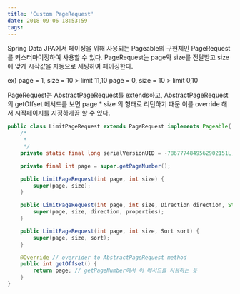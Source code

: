 ```yaml
---
title: 'Custom PageRequest'
date: 2018-09-06 18:53:59
tags:
---
```


Spring Data JPA에서 페이징을 위해 사용되는 Pageable의 구현체인 PageRequest를 커스터마이징하여 사용할 수 있다.
PageRequest는 page와 size를 전달받고 size에 맞게 시작값을 자동으로 세팅하여 페이징한다.

ex)
page = 1, size = 10 > limit 11,10
page = 0, size = 10 > limit 0,10

PageRequest는 AbstractPageRequest를 extends하고,
AbstractPageRequest의 getOffset 메서드를 보면 page * size 의 형태로 리턴하기 때문
이를 override 해서 시작페이지를 지정하게끔 할 수 있다.

```java
public class LimitPageRequest extends PageRequest implements Pageable{
    /*
     *
     */
    private static final long serialVersionUID = -7867774849562902151L;

    private final int page = super.getPageNumber();

    public LimitPageRequest(int page, int size) {
        super(page, size);
    }

    public LimitPageRequest(int page, int size, Direction direction, String... properties) {
        super(page, size, direction, properties);
    }

    public LimitPageRequest(int page, int size, Sort sort) {
        super(page, size, sort);
    }

    @Override // overrider to AbstractPageRequest method
    public int getOffset() {
        return page; // getPageNumber에서 이 메서드를 사용하는 듯
    }
}
```

<!-- more -->